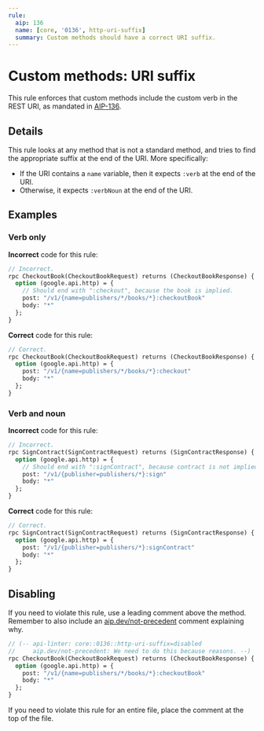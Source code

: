 ```yaml
---
rule:
  aip: 136
  name: [core, '0136', http-uri-suffix]
  summary: Custom methods should have a correct URI suffix.
---
```


# Custom methods: URI suffix

This rule enforces that custom methods include the custom verb in the REST URI,
as mandated in [AIP-136][].

## Details

This rule looks at any method that is not a standard method, and tries to find
the appropriate suffix at the end of the URI. More specifically:

- If the URI contains a `name` variable, then it expects `:verb` at the end of
  the URI.
- Otherwise, it expects `:verbNoun` at the end of the URI.

## Examples

### Verb only

**Incorrect** code for this rule:

```proto
// Incorrect.
rpc CheckoutBook(CheckoutBookRequest) returns (CheckoutBookResponse) {
  option (google.api.http) = {
    // Should end with ":checkout", because the book is implied.
    post: "/v1/{name=publishers/*/books/*}:checkoutBook"
    body: "*"
  };
}
```

**Correct** code for this rule:

```proto
// Correct.
rpc CheckoutBook(CheckoutBookRequest) returns (CheckoutBookResponse) {
  option (google.api.http) = {
    post: "/v1/{name=publishers/*/books/*}:checkout"
    body: "*"
  };
}
```

### Verb and noun

**Incorrect** code for this rule:

```proto
// Incorrect.
rpc SignContract(SignContractRequest) returns (SignContractResponse) {
  option (google.api.http) = {
    // Should end with ":signContract", because contract is not implied.
    post: "/v1/{publisher=publishers/*}:sign"
    body: "*"
  };
}
```

**Correct** code for this rule:

```proto
// Correct.
rpc SignContract(SignContractRequest) returns (SignContractResponse) {
  option (google.api.http) = {
    post: "/v1/{publisher=publishers/*}:signContract"
    body: "*"
  };
}
```

## Disabling

If you need to violate this rule, use a leading comment above the method.
Remember to also include an [aip.dev/not-precedent][] comment explaining why.

```proto
// (-- api-linter: core::0136::http-uri-suffix=disabled
//     aip.dev/not-precedent: We need to do this because reasons. --)
rpc CheckoutBook(CheckoutBookRequest) returns (CheckoutBookResponse) {
  option (google.api.http) = {
    post: "/v1/{name=publishers/*/books/*}:checkoutBook"
    body: "*"
  };
}
```

If you need to violate this rule for an entire file, place the comment at the
top of the file.

[aip-136]: https://aip.dev/136
[aip.dev/not-precedent]: https://aip.dev/not-precedent
